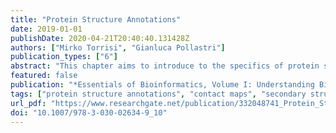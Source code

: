 ```yaml
---
title: "Protein Structure Annotations"
date: 2019-01-01
publishDate: 2020-04-21T20:40:40.131428Z
authors: ["Mirko Torrisi", "Gianluca Pollastri"]
publication_types: ["6"]
abstract: "This chapter aims to introduce to the specifics of protein structure annotations and their fundamental position in structural bioinformatics, bioinformatics in general. Proteins are profoundly characterised by their structure in every aspect of their functioning and, while over the last decades there has been a close to exponential growth of known protein sequences, the growth of known protein structures has been closer to linear because of the high complexity and cost of determining them. Thus, protein structure predictors are among the most thoroughly assessed tools in bioinformatics (in venues such as CASP or CAMEO) because they allow the structural study of proteins on a large scale. This chapter presents the key types of protein structure annotation and the methods and algorithms for predicting them, with the aim to give both a historical perspective on their development and a snapshot of their current state of the art. From one-dimensional protein annotations – i.e. secondary structure, solvent accessibility and torsion angles – to more complex and informative two-dimensional protein abstractions, i.e. contact maps, both mature and currently developing methods for protein structure annotations are introduced. The aim of this overview is to facilitate the adoption and development of state-of-the-art protein structural predictors. Particular attention is given to some of the best performing and freely available web servers and standalone programmes to predict protein structure annotations."
featured: false
publication: "*Essentials of Bioinformatics, Volume I: Understanding Bioinformatics: Genes to Proteins*"
tags: ["protein structure annotations", "contact maps", "secondary structure", "solvent accessibility", "torsional angles", "contact density"]
url_pdf: "https://www.researchgate.net/publication/332048741_Protein_Structure_Annotations"
doi: "10.1007/978-3-030-02634-9_10"
---
```


